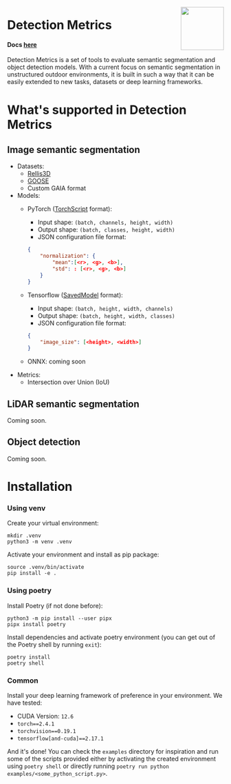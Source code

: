 <a href="https://mmg-ai.com/en/"><img src="https://jderobot.github.io/assets/images/logo.png" width="100 " align="right" /></a>

# Detection Metrics


#### Docs [here](https://html-preview.github.io/?https://github.com/JdeRobot/DetectionMetrics/tree/dph/v2/py_docs/_build/html/index.html)

Detection Metrics is a set of tools to evaluate semantic segmentation and object detection models. With a current focus on semantic segmentation in unstructured outdoor environments, it is built in such a way that it can be easily extended to new tasks, datasets or deep learning frameworks.

# What's supported in Detection Metrics
## Image semantic segmentation
- Datasets:
    - [Rellis3D](https://www.unmannedlab.org/research/RELLIS-3D)
    - [GOOSE](https://goose-dataset.de/)
    - Custom GAIA format
- Models:
    - PyTorch ([TorchScript](https://pytorch.org/docs/stable/jit.html) format):
        - Input shape: `(batch, channels, height, width)`
        - Output shape: `(batch, classes, height, width)`
        - JSON configuration file format:

        ```json
        {
            "normalization": {
                "mean":[<r>, <g>, <b>],
                "std": : [<r>, <g>, <b>]
            }
        }
        ```
    - Tensorflow ([SavedModel](https://www.tensorflow.org/guide/saved_mode`) format):
        - Input shape: `(batch, height, width, channels)`
        - Output shape: `(batch, height, width, classes)`
        - JSON configuration file format:

        ```json
        {
            "image_size": [<height>, <width>]
        }
        ```
    - ONNX: coming soon
- Metrics:
    - Intersection over Union (IoU)

## LiDAR semantic segmentation
Coming soon.

## Object detection
Coming soon.


# Installation
### Using venv
Create your virtual environment:
```
mkdir .venv
python3 -m venv .venv
```

Activate your environment and install as pip package:
```
source .venv/bin/activate
pip install -e .
```

### Using poetry

Install Poetry (if not done before):
```
python3 -m pip install --user pipx
pipx install poetry
```

Install dependencies and activate poetry environment (you can get out of the Poetry shell by running `exit`):
```
poetry install
poetry shell
```

### Common
Install your deep learning framework of preference in your environment. We have tested:
- CUDA Version: `12.6`
- `torch==2.4.1`
- `torchvision==0.19.1`
- `tensorflow[and-cuda]==2.17.1`

And it's done! You can check the `examples` directory for inspiration and run some of the scripts provided either by activating the created environment using `poetry shell` or directly running `poetry run python examples/<some_python_script.py>`.
